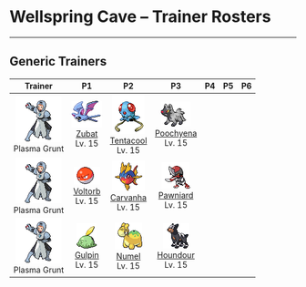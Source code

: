 # Wellspring Cave – Trainer Rosters

---

## Generic Trainers</h3>

| Trainer | P1 | P2 | P3 | P4 | P5 | P6 |
|:-------:|:--:|:--:|:--:|:--:|:--:|:--:|
| ![Plasma Grunt](../../assets/trainers/plasma_grunt.png "Plasma Grunt")<br>Plasma Grunt | ![Zubat](../../assets/sprites/zubat/front.gif "Zubat: It checks its surroundings and location using reflections of the ultrasonic waves from its mouth.")<br>[Zubat](../../pokemon/zubat.md/)<br>Lv. 15 | ![Tentacool](../../assets/sprites/tentacool/front.gif "Tentacool: Because its body is almost entirely composed of water, it shrivels up if it is washed ashore.")<br>[Tentacool](../../pokemon/tentacool.md/)<br>Lv. 15 | ![Poochyena](../../assets/sprites/poochyena/front.gif "Poochyena: A Pokémon with a persistent nature, it chases its chosen prey until the prey becomes exhausted.")<br>[Poochyena](../../pokemon/poochyena.md/)<br>Lv. 15 |
| ![Plasma Grunt](../../assets/trainers/plasma_grunt.png "Plasma Grunt")<br>Plasma Grunt | ![Voltorb](../../assets/sprites/voltorb/front.gif "Voltorb: It looks just like a Poké Ball. It is dangerous because it may electrocute or explode on touch.")<br>[Voltorb](../../pokemon/voltorb.md/)<br>Lv. 15 | ![Carvanha](../../assets/sprites/carvanha/front.gif "Carvanha: They swarm any foe that invades their territory. Their sharp fangs can tear out boat hulls.")<br>[Carvanha](../../pokemon/carvanha.md/)<br>Lv. 15 | ![Pawniard](../../assets/sprites/pawniard/front.gif "Pawniard: They fight at Bisharp’s command. They cling to their prey and inflict damage by sinking their blades into it.")<br>[Pawniard](../../pokemon/pawniard.md/)<br>Lv. 15 |
| ![Plasma Grunt](../../assets/trainers/plasma_grunt.png "Plasma Grunt")<br>Plasma Grunt | ![Gulpin](../../assets/sprites/gulpin/front.gif "Gulpin: Almost all its body is its stomach. Its harsh digestive juices quickly dissolve anything it swallows.")<br>[Gulpin](../../pokemon/gulpin.md/)<br>Lv. 15 | ![Numel](../../assets/sprites/numel/front.gif "Numel: Its humped back stores intensely hot magma. In rain, the magma cools, slowing its movement.")<br>[Numel](../../pokemon/numel.md/)<br>Lv. 15 | ![Houndour](../../assets/sprites/houndour/front.gif "Houndour: It is smart enough to hunt in packs. It uses a variety of cries for communicating with others.")<br>[Houndour](../../pokemon/houndour.md/)<br>Lv. 15 |

